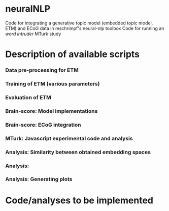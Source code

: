 # neuralNLP
Code for integrating a generative topic model (embedded topic model, ETM) and ECoG data in mschrimpf's neural-nlp toolbox
Code for running an *word intruder* MTurk study

# Description of available scripts

### Data pre-processing for ETM 


### Training of ETM (various parameters)

### Evaluation of ETM 

### Brain-score: Model implementations

### Brain-score: ECoG integration

### MTurk: Javascript experimental code and analysis

### Analysis: Similarity between obtained embedding spaces

### Analysis: 

### Analysis: Generating plots


# Code/analyses to be implemented

